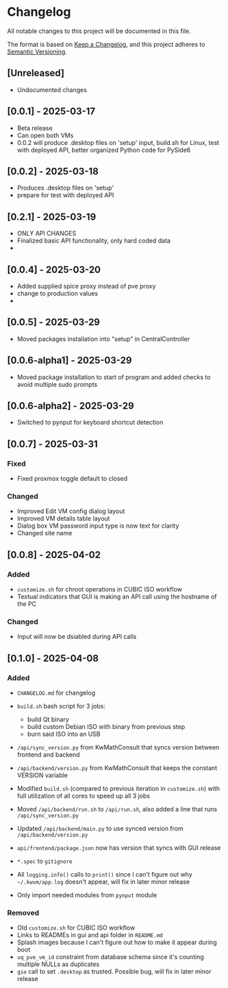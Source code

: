 # Changelog

All notable changes to this project will be documented in this file.

The format is based on [Keep a Changelog](https://keepachangelog.com/en/1.1.0/),
and this project adheres to [Semantic Versioning](https://semver.org/spec/v2.0.0.html).

## [Unreleased]
- Undocumented changes

## [0.0.1] - 2025-03-17
- Beta release
- Can open both VMs
- 0.0.2 will produce .desktop files on 'setup' input, build.sh for Linux, test with deployed API, better organized Python code for PySide6

## [0.0.2] - 2025-03-18
- Produces .desktop files on 'setup'
- prepare for test with deployed API


## [0.2.1] - 2025-03-19
- ONLY API CHANGES
- Finalized basic API functionality, only hard coded data
- 
## [0.0.4] - 2025-03-20
- Added supplied spice proxy instead of pve proxy
- change to production values
- 
## [0.0.5] - 2025-03-29
- Moved packages installation into "setup" in CentralController

## [0.0.6-alpha1] - 2025-03-29
- Moved package installation to start of program and added checks to avoid multiple sudo prompts

## [0.0.6-alpha2] - 2025-03-29
- Switched to pynput for keyboard shortcut detection

## [0.0.7] - 2025-03-31

### Fixed
- Fixed proxmox toggle default to closed

### Changed
- Improved Edit VM config dialog layout
- Improved VM details table layout
- Dialog box VM password input type is now text for clarity
- Changed site name

## [0.0.8] - 2025-04-02

### Added
- `customize.sh` for chroot operations in CUBIC ISO workflow
- Textual indicators that GUI is making an API call using the hostname of the PC

### Changed
- Input will now be dsiabled during API calls


## [0.1.0] - 2025-04-08

### Added
- `CHANGELOG.md` for changelog
- `build.sh` bash script for 3 jobs: 
  - build Qt binary
  - build custom Debian ISO with binary from previous step
  - burn said ISO into an USB
- `/api/sync_version.py` from KwMathConsult that syncs version between frontend and backend
- `/api/backend/version.py` from KwMathConsult that keeps the constant VERSION variable




- Modified `build.sh` (compared to previous iteration in `customize.sh`) with full utilization of all cores to speed up all 3 jobs
- Moved `/api/backend/run.sh` to `/api/run.sh`, also added a line that runs `/api/sync_version.py`
- Updated `/api/backend/main.py` to use synced version from `/api/backend/version.py`
- `api/frontend/package.json` now has version that syncs with GUI release
- `*.spec` to `gitignore`
- All `logging.info()` calls to `print()` since I can't figure out why `~/.kwvm/app.log` doesn't appear, will fix in later minor release
- Only import needed modules from `pynput` module

### Removed
- Old `customize.sh` for CUBIC ISO workflow
- Links to READMEs in gui and api folder in `README.md`
- Splash images because I can't figure out how to make it appear during boot
- `uq_pve_vm_id` constraint from database schema since it's counting multiple NULLs as duplicates
- `gio` call to set `.desktop` as trusted. Possible bug, will fix in later minor release

